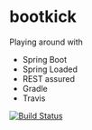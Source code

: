 bootkick
========

Playing around with
* Spring Boot
* Spring Loaded
* REST assured
* Gradle
* Travis

[![Build Status](https://travis-ci.org/Egga/bootkick.svg?branch=master)](https://travis-ci.org/Egga/bootkick)
